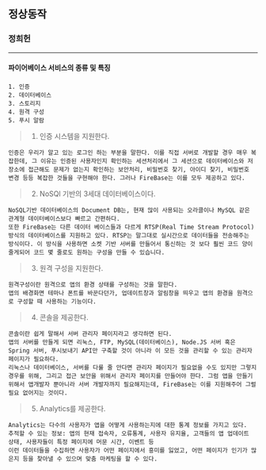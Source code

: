 ## 정상동작

### 정희헌

---

#### 파이어베이스 서비스의 종류 및 특징

```
1. 인증
2. 데이터베이스
3. 스토리지
4. 원격 구성
5. 푸시 알람
```

> 1. 인증 시스템을 지원한다.

```
인증은 우리가 알고 있는 로그인 하는 부분을 말한다. 이를 직접 서버로 개발할 경우 매우 복잡한데, 그 이유는 인증된 사용자인지 확인하는 세션처리에서 그 세션으로 데이터베이스와 저장소에 접근해도 문제가 없는지 확인하는 보안처리, 비밀번호 찾기, 아이디 찾기, 비밀번호 변경 등등 복잡한 것들을 구현해야 한다. 그러나 FireBase는 이를 모두 제공하고 있다.
```

> 2. NoSQl 기반의 3세대 데이터베이스이다.

```
NoSQL기반 데이터베이스의 Document DB는, 현재 많이 사용되는 오라클이나 MySQL 같은 관계형 데이터베이스보다 빠르고 간편하다.
또한 FireBase는 다른 데이터 베이스들과 다르게 RTSP(Real Time Stream Protocol) 방식의 데이터베이스를 지원하고 있다. RTSP는 말그대로 실시간으로 데이터들을 전송해주는 방식이다. 이 방식을 사용하면 소켓 기반 서버를 만들어서 통신하는 것 보다 훨씬 코드 양이 줄게되어 코드 몇 줄로도 원하는 구성을 만들 수 있습니다.
```

> 3. 원격 구성을 지원한다.

```
원격구성이란 원격으로 앱의 환경 상태를 구성하는 것을 말한다.
앱의 배경화면 테마나 폰트를 바꾼다던가, 업데이트창과 알림창을 띄우고 앱의 환경을 원격으로 구성할 때 사용하는 기능이다.
```

> 4. 콘솔을 제공한다.

```
콘솔이란 쉽게 말해서 서버 관리자 페이지라고 생각하면 된다.
앱의 서버를 만들게 되면 리눅스, FTP, MySQL(데이터베이스), Node.JS 서버 혹은 Spring 서버, 푸시보내기 API만 구축할 것이 아니라 이 모든 것을 관리할 수 있는 관리자 페이지가 필요하다.
리눅스나 데이터베이스, 서버를 다룰 줄 안다면 관리자 페이지가 필요없을 수도 있지만 그렇지 경우를 위해, 그리고 접근 보안을 위해서 관리자 페이지를 만들어야 한다. 그럼 앱을 만들기 위해서 앱개발자 뿐아니라 서버 개발자까지 필요해지는데, FireBase는 이를 지원해주어 그럴 필요 없어지는 것이다.
```

> 5. Analytics를 제공한다.

```
Analytics는 다수의 사용자가 앱을 어떻게 사용하는지에 대한 통계 정보를 가지고 있다.
추적할 수 있는 정보: 앱의 현재 접속자, 오류통계, 사용자 유지율, 고객들의 앱 업데이트 상태, 사용자들이 특정 페이지에 머문 시간, 이벤트 등
이런 데이터들을 수집하면 사용자가 어떤 페이지에서 흥미를 잃었고, 어떤 페이지가 인기가 많은지 등을 찾아낼 수 있으며 맞춤 마케팅을 할 수 있다.
```
